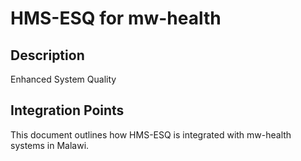 # HMS-ESQ for mw-health

## Description

Enhanced System Quality

## Integration Points

This document outlines how HMS-ESQ is integrated with mw-health systems in Malawi.
